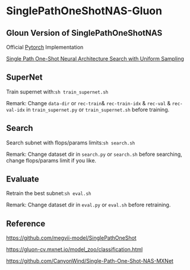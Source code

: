 # SinglePathOneShotNAS-Gluon

## Gloun Version of SinglePathOneShotNAS

Official [Pytorch](https://github.com/megvii-model/SinglePathOneShot) Implementation 

[Single Path One-Shot Neural Architecture Search with Uniform Sampling](https://arxiv.org/abs/1904.00420)


## SuperNet

Train supernet with:`sh train_supernet.sh`

Remark: Change `data-dir` or `rec-train`& `rec-train-idx` & `rec-val` & `rec-val-idx` in `train_supernet.py` or `train_supernet.sh` before training.


## Search

Search subnet with flops/params limits:`sh search.sh`

Remark: Change dataset dir in `search.py` or `search.sh` before searching, change flops/params limit if you like.

## Evaluate

Retrain the best subnet:`sh eval.sh`

Remark: Change dataset dir in `eval.py` or `eval.sh` before retraining.



## Reference

https://github.com/megvii-model/SinglePathOneShot

https://gluon-cv.mxnet.io/model_zoo/classification.html

https://github.com/CanyonWind/Single-Path-One-Shot-NAS-MXNet




